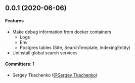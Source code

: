 ## 0.0.1 (2020-06-06)

#### Features
* Make debug information from docker containers
    * Logs
    * Env 
    * Postgres tables (Site, SearchTemplate, IndexingEntity)
* Uninstall global search services

#### Committers: 1
- Sergey Tkachenko ([@Sergey Tkachenko](https://github.com/sergeytkachenko))

